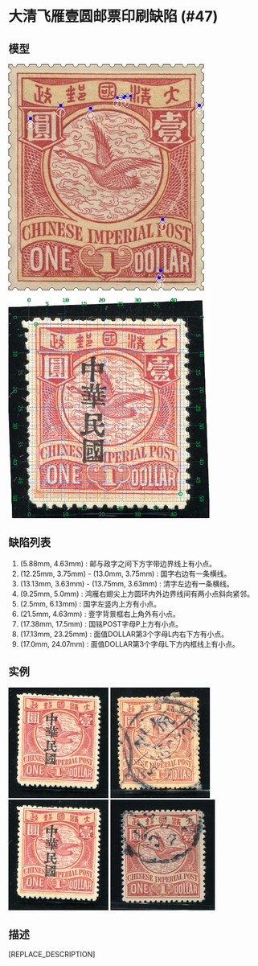 # 大清飞雁壹圆邮票印刷缺陷 (#47)

## 模型
<img src="model.png" height=450/> <img src="sampling.png" height=450/>

## 缺陷列表
1. (5.88mm, 4.63mm) :  邮与政字之间下方字带边界线上有小点。
1. (12.25mm, 3.75mm) - (13.0mm, 3.75mm) :  国字右边有一条横线。
1. (13.13mm, 3.63mm) - (13.75mm, 3.63mm) :  清字左边有一条横线。
1. (9.25mm, 5.0mm) :  鸿雁右翅尖上方圆环内外边界线间有两小点斜向紧邻。
1. (2.5mm, 6.13mm) :  国字左竖内上方有小点。
1. (21.5mm, 4.63mm) :  壹字背景框右上角外有小点。
1. (17.38mm, 17.5mm) :  国铭POST字母P上方有小点。
1. (17.13mm, 23.25mm) :  面值DOLLAR第3个字母L内右下方有小点。
1. (17.0mm, 24.07mm) :  面值DOLLAR第3个字母L下方内框线上有小点。


## 实例
<img src="156291019A.jpg" height=220/> <img src="2014-01-22_00133999130A.jpg" height=220/> <img src="2014-09-12_00156291019A.jpg" height=220/> <img src="2015-12-06_00194888083A.jpg" height=220/> 


## 描述
[REPLACE_DESCRIPTION]
